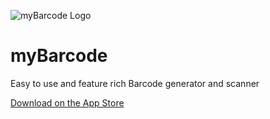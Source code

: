 ![myBarcode Logo](myBarcode/Assets.xcassets/AppIcon.appiconset/icon_83pt@2x.png)
# myBarcode
Easy to use and feature rich Barcode generator and scanner

[Download on the App Store](https://apps.apple.com/app/myqrcode/id1444531883)
